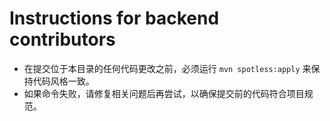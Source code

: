 # Instructions for backend contributors

- 在提交位于本目录的任何代码更改之前，必须运行 `mvn spotless:apply` 来保持代码风格一致。
- 如果命令失败，请修复相关问题后再尝试，以确保提交前的代码符合项目规范。
